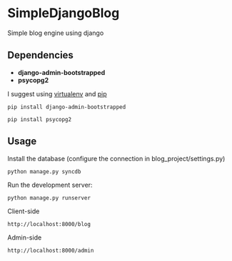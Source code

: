 SimpleDjangoBlog
================

Simple blog engine using django


Dependencies
------------
 * **django-admin-bootstrapped**
 * **psycopg2**

I suggest using [virtualenv](https://pypi.python.org/pypi/virtualenv) and [pip](https://pypi.python.org/pypi/pip)

    pip install django-admin-bootstrapped

    pip install psycopg2


Usage
-----
Install the database (configure the connection in blog_project/settings.py)

    python manage.py syncdb

Run the development server:

    python manage.py runserver
    
Client-side

    http://localhost:8000/blog

Admin-side

    http://localhost:8000/admin